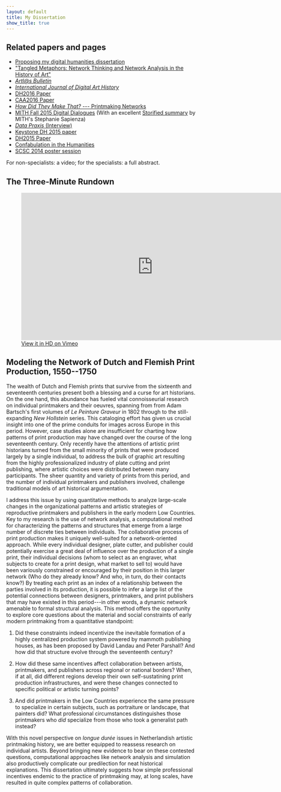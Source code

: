 ```yaml
---
layout: default
title: My Dissertation
show_title: true
---
```


## Related papers and pages

- [Proposing my digital humanities dissertation](/2021/11/02/dh-dissertation-proposal.html)
- ["Tangled Metaphors: Network Thinking and Network Analysis in the History of Art"](/2020/05/17/tangled-metaphors.html)
- [_Artl@s Bulletin_](/2017/11/29/continuity-and-disruption-in-european-networks-of-print-production.html)
- [_International Journal of Digital Art History_](/2016/10/18/print-production-networks-in-digital-art-history.html)
- [DH2016 Paper](/2016/07/13/dh2016-measuring-genre-diversity-in-seventeenth-century-dutch-painting-and-printmaking.html)
- [CAA2016 Paper](/2016/02/04/tool-trouble-network-and-spatial-methods-in-art-history.html)
- [_How Did They Make That?_ --- Printmaking Networks](/pages/how-did-they-make-that.html)
- [MITH Fall 2015 Digital Dialogues](https://archive.mith.umd.edu/mith-2020/index.html%3Fp=14794.html) (With an excellent [Storified summary](http://web.archive.org/web/20180507150745/http://storify.com/digdialog/matthew-lincoln-digital-dialogue-at-mith-october-2/embed?border=false) by MITH's Stephanie Sapienza)
- [_Data Praxis_ (Interview)](/2015/10/27/data-praxis-interview.html)
- [Keystone DH 2015 paper](/2015/08/04/keystone-dh-simulating-print-production-networks.html)
- [DH2015 Paper](/2015/06/30/dh2015-modelling-the-international-printmaking-networks-of-early-modern-europe.html)
- [Confabulation in the Humanities](/2015/03/21/confabulation-in-the-humanities.html)
- [SCSC 2014 poster session](/2014/10/17/foreign-and-domestic-interaction-in-the-early-modern-printmaking-network.html)

For non-specialists: a video; for the specialists: a full abstract.

## The Three-Minute Rundown

<figure>
<iframe src="https://player.vimeo.com/video/125351302?portrait=0" width="700" height="393" frameborder="0" webkitallowfullscreen mozallowfullscreen allowfullscreen></iframe>
<figcaption><a href="https://vimeo.com/125351302">View it in HD on Vimeo</a></figcaption>
</figure>

## Modeling the Network of Dutch and Flemish Print Production, 1550--1750

The wealth of Dutch and Flemish prints that survive from the sixteenth and seventeenth centuries present both a blessing and a curse for art historians.
On the one hand, this abundance has fueled vital connoisseurial research on individual printmakers and their oeuvres, spanning from from Adam Bartsch's first volumes of *Le Peinture Graveur* in 1802 through to the still-expanding *New Hollstein* series.
This cataloging effort has given us crucial insight into one of the prime conduits for images across Europe in this period.
However, case studies alone are insufficient for charting how patterns of print production may have changed over the course of the long seventeenth century.
Only recently have the attentions of artistic print historians turned from the small minority of prints that were produced largely by a single individual, to address the bulk of graphic art resulting from the highly professionalized industry of plate cutting and print publishing, where artistic choices were distributed between many participants.
The sheer quantity and variety of prints from this period, and the number of individual printmakers and publishers involved, challenge traditional models of art historical argumentation.

I address this issue by using quantitative methods to analyze large-scale changes in the organizational patterns and artistic strategies of reproductive printmakers and publishers in the early modern Low Countries.
Key to my research is the use of network analysis, a computational method for characterizing the patterns and structures that emerge from a large number of discrete ties between individuals.
The collaborative process of print production makes it uniquely well-suited for a network-oriented approach.
While every individual designer, plate cutter, and publisher could potentially exercise a great deal of influence over the production of a single print, their individual decisions (whom to select as an engraver, what subjects to create for a print design, what market to sell to) would have been variously constrained or encouraged by their position in this larger network (Who do they already know? And who, in turn, do their contacts know?)
By treating each print as an index of a relationship between the parties involved in its production, it is possible to infer a large list of the potential connections between designers, printmakers, and print publishers that may have existed in this period---in other words, a dynamic network amenable to formal structural analysis.
This method offers the opportunity to explore core questions about the material and social constraints of early modern printmaking from a quantitative standpoint:

1. Did these constraints indeed incentivize the inevitable formation of a highly centralized production system powered by mammoth publishing houses, as has been proposed by David Landau and Peter Parshall?
And how did that structure evolve through the seventeenth century?

2. How did these same incentives affect collaboration between artists, printmakers, and publishers across regional or national borders?
When, if at all, did different regions develop their own self-sustatining print production infrastructures, and were these changes connected to specific political or artistic turning points?

3. And did printmakers in the Low Countries experience the same pressure to specialize in certain subjects, such as portraiture or landscape, that painters did?
What professional circumstances distinguishes those printmakers who _did_ specialize from those who took a generalist path instead?

With this novel perspective on _longue durée_ issues in Netherlandish artistic printmaking history, we are better equipped to reassess research on individual artists.
Beyond bringing new evidence to bear on these contested questions, computational approaches like network analysis and simulation also productively complicate our predilection for neat historical explanations.
This dissertation ultimately suggests how simple professional incentives endemic to the practice of printmaking may, at long scales, have resulted in quite complex patterns of collaboration.
